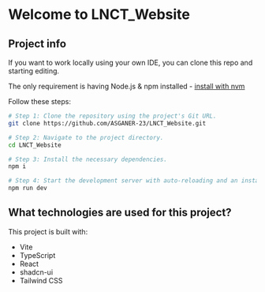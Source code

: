 # Welcome to LNCT_Website

## Project info

<!-- **Use your preferred IDE** -->

If you want to work locally using your own IDE, you can clone this repo and starting editing.

The only requirement is having Node.js & npm installed - [install with nvm](https://github.com/nvm-sh/nvm#installing-and-updating)

Follow these steps:

```sh
# Step 1: Clone the repository using the project's Git URL.
git clone https://github.com/ASGANER-23/LNCT_Website.git
```

```sh
# Step 2: Navigate to the project directory.
cd LNCT_Website
```

```sh
# Step 3: Install the necessary dependencies.
npm i
```

```sh
# Step 4: Start the development server with auto-reloading and an instant preview.
npm run dev
```

## What technologies are used for this project?

This project is built with:

- Vite
- TypeScript
- React
- shadcn-ui
- Tailwind CSS
